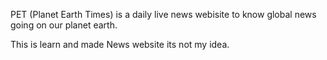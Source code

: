 PET (Planet Earth Times) is a daily live news webisite to know global news going on our planet earth.

This is learn and made News website its not my idea.
